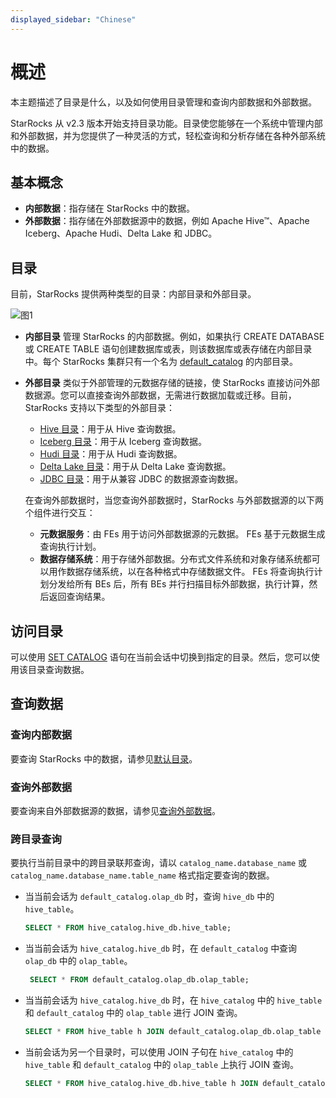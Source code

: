 ```yaml
---
displayed_sidebar: "Chinese"
---
```


# 概述

本主题描述了目录是什么，以及如何使用目录管理和查询内部数据和外部数据。

StarRocks 从 v2.3 版本开始支持目录功能。目录使您能够在一个系统中管理内部和外部数据，并为您提供了一种灵活的方式，轻松查询和分析存储在各种外部系统中的数据。

## 基本概念

- **内部数据**：指存储在 StarRocks 中的数据。
- **外部数据**：指存储在外部数据源中的数据，例如 Apache Hive™、Apache Iceberg、Apache Hudi、Delta Lake 和 JDBC。

## 目录

目前，StarRocks 提供两种类型的目录：内部目录和外部目录。

![图1](../../assets/3.8.1.png)

- **内部目录** 管理 StarRocks 的内部数据。例如，如果执行 CREATE DATABASE 或 CREATE TABLE 语句创建数据库或表，则该数据库或表存储在内部目录中。每个 StarRocks 集群只有一个名为 [default_catalog](../catalog/default_catalog.md) 的内部目录。

- **外部目录** 类似于外部管理的元数据存储的链接，使 StarRocks 直接访问外部数据源。您可以直接查询外部数据，无需进行数据加载或迁移。目前，StarRocks 支持以下类型的外部目录：
  - [Hive 目录](../catalog/hive_catalog.md)：用于从 Hive 查询数据。
  - [Iceberg 目录](../catalog/iceberg_catalog.md)：用于从 Iceberg 查询数据。
  - [Hudi 目录](../catalog/hudi_catalog.md)：用于从 Hudi 查询数据。
  - [Delta Lake 目录](../catalog/deltalake_catalog.md)：用于从 Delta Lake 查询数据。
  - [JDBC 目录](../catalog/jdbc_catalog.md)：用于从兼容 JDBC 的数据源查询数据。

  在查询外部数据时，当您查询外部数据时，StarRocks 与外部数据源的以下两个组件进行交互：

  - **元数据服务**：由 FEs 用于访问外部数据源的元数据。 FEs 基于元数据生成查询执行计划。
  - **数据存储系统**：用于存储外部数据。分布式文件系统和对象存储系统都可以用作数据存储系统，以在各种格式中存储数据文件。 FEs 将查询执行计划分发给所有 BEs 后，所有 BEs 并行扫描目标外部数据，执行计算，然后返回查询结果。


## 访问目录

可以使用 [SET CATALOG](../../sql-reference/sql-statements/data-definition/SET_CATALOG.md) 语句在当前会话中切换到指定的目录。然后，您可以使用该目录查询数据。

## 查询数据

### 查询内部数据

要查询 StarRocks 中的数据，请参见[默认目录](../catalog/default_catalog.md)。

### 查询外部数据

要查询来自外部数据源的数据，请参见[查询外部数据](../catalog/query_external_data.md)。

### 跨目录查询

要执行当前目录中的跨目录联邦查询，请以 `catalog_name.database_name` 或 `catalog_name.database_name.table_name` 格式指定要查询的数据。

- 当当前会话为 `default_catalog.olap_db` 时，查询 `hive_db` 中的 `hive_table`。

    ```SQL
    SELECT * FROM hive_catalog.hive_db.hive_table;
    ```

- 当当前会话为 `hive_catalog.hive_db` 时，在 `default_catalog` 中查询 `olap_db` 中的 `olap_table`。

   ```SQL
    SELECT * FROM default_catalog.olap_db.olap_table;
    ```

- 当当前会话为 `hive_catalog.hive_db` 时，在 `hive_catalog` 中的 `hive_table` 和 `default_catalog` 中的 `olap_table` 进行 JOIN 查询。

    ```SQL
    SELECT * FROM hive_table h JOIN default_catalog.olap_db.olap_table o WHERE h.id = o.id;
    ```

- 当前会话为另一个目录时，可以使用 JOIN 子句在 `hive_catalog` 中的 `hive_table` 和 `default_catalog` 中的 `olap_table` 上执行 JOIN 查询。

    ```SQL
    SELECT * FROM hive_catalog.hive_db.hive_table h JOIN default_catalog.olap_db.olap_table o WHERE h.id = o.id;
    ```